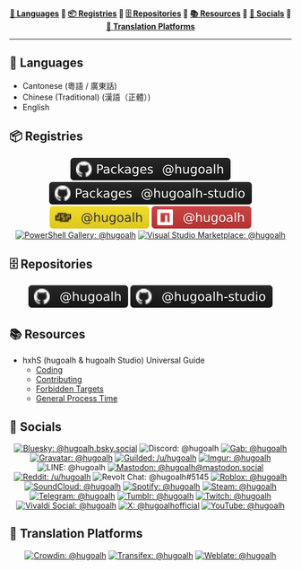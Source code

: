 <div align="center"><b>

[💬 Languages](#47e957fba4554541bca85acc1ee69832-languages) 💠 [📦 Registries](#47e957fba4554541bca85acc1ee69832-registries) 💠 [🗄️ Repositories](#47e957fba4554541bca85acc1ee69832-repositories) 💠 [📚 Resources](#47e957fba4554541bca85acc1ee69832-resources) 💠 [👥 Socials](#47e957fba4554541bca85acc1ee69832-socials) 💠 [🦜 Translation Platforms](#47e957fba4554541bca85acc1ee69832-translation-platforms)

</b></div>

---

<h2 id="47e957fba4554541bca85acc1ee69832-languages">💬 Languages</h2>

- Cantonese (粵語 / 廣東話)
- Chinese (Traditional) (漢語（正體）)
- English

<h2 id="47e957fba4554541bca85acc1ee69832-registries">📦 Registries</h2>

<div align="center">

<!--
[![GitHub Packages: @hugoalh](https://img.shields.io/badge/Packages-@hugoalh-181717?labelColor=181717&logo=github&logoColor=ffffff&style=flat "GitHub Packages: @hugoalh")](https://github.com/hugoalh?tab=packages)
[![GitHub Packages: @hugoalh-studio](https://img.shields.io/badge/Packages-@hugoalh--studio-181717?labelColor=181717&logo=github&logoColor=ffffff&style=flat "GitHub Packages: @hugoalh-studio")](https://github.com/orgs/hugoalh-studio/packages)
[![JSR: @hugoalh](https://img.shields.io/badge/@hugoalh-F7DF1E?labelColor=F7DF1E&logo=jsr&logoColor=000000&style=flat "JSR: @hugoalh")](https://jsr.io/@hugoalh)
[![NPM: @hugoalh](https://img.shields.io/badge/@hugoalh-CB3837?labelColor=CB3837&logo=npm&logoColor=ffffff&style=flat "NPM: @hugoalh")](https://www.npmjs.com/search?q=%40hugoalh%2F)
-->
[![GitHub Packages: @hugoalh](./asset/badge/registry/github-packages-hugoalh.svg "GitHub Packages: @hugoalh")](https://github.com/hugoalh?tab=packages)
[![GitHub Packages: @hugoalh-studio](./asset/badge/registry/github-packages-hugoalh-studio.svg "GitHub Packages: @hugoalh-studio")](https://github.com/orgs/hugoalh-studio/packages)
[![JSR: @hugoalh](./asset/badge/registry/jsr-hugoalh.svg "JSR: @hugoalh")](https://jsr.io/@hugoalh)
[![NPM: @hugoalh](./asset/badge/registry/npm-hugoalh.svg "NPM: @hugoalh")](https://www.npmjs.com/search?q=%40hugoalh%2F)
[![PowerShell Gallery: @hugoalh](https://img.shields.io/badge/@hugoalh-5391FE?label=PowerShell%20Gallery&labelColor=5391FE&logoColor=ffffff&style=flat "PowerShell Gallery: @hugoalh")](https://www.powershellgallery.com/profiles/hugoalh)
[![Visual Studio Marketplace: @hugoalh](https://img.shields.io/badge/@hugoalh-CB2E6D?label=Visual%20Studio%20Marketplace&labelColor=CB2E6D&logoColor=ffffff&style=flat "Visual Studio Marketplace: @hugoalh")](https://marketplace.visualstudio.com/publishers/hugoalh)

</div>

<h2 id="47e957fba4554541bca85acc1ee69832-repositories">🗄️ Repositories</h2>

<div align="center">

<!--
[![GitHub: @hugoalh](https://img.shields.io/badge/@hugoalh-181717?labelColor=181717&logo=github&logoColor=ffffff&style=flat "GitHub: @hugoalh")](https://github.com/hugoalh?tab=repositories)
[![GitHub: @hugoalh-studio](https://img.shields.io/badge/@hugoalh--studio-181717?labelColor=181717&logo=github&logoColor=ffffff&style=flat "GitHub: @hugoalh-studio")](https://github.com/orgs/hugoalh-studio/repositories)
-->
[![GitHub: @hugoalh](./asset/badge/repository/github-hugoalh.svg "GitHub: @hugoalh")](https://github.com/hugoalh?tab=repositories)
[![GitHub: @hugoalh-studio](./asset/badge/repository/github-hugoalh-studio.svg "GitHub: @hugoalh-studio")](https://github.com/orgs/hugoalh-studio/repositories)

</div>

<h2 id="47e957fba4554541bca85acc1ee69832-resources">📚 Resources</h2>

- hxhS (hugoalh & hugoalh Studio) Universal Guide
  - [Coding](https://github.com/hugoalh/hugoalh/blob/main/universal-guide/coding.md)
  - [Contributing](https://github.com/hugoalh/hugoalh/blob/main/universal-guide/contributing.md)
  - [Forbidden Targets](https://github.com/hugoalh/hugoalh/blob/main/universal-guide/forbidden-targets.md)
  - [General Process Time](https://github.com/hugoalh/hugoalh/blob/main/universal-guide/general-process-time.md)

<h2 id="47e957fba4554541bca85acc1ee69832-socials">👥 Socials</h2>

<div align="center">

[![Bluesky: @hugoalh.bsky.social](https://img.shields.io/badge/@hugoalh.bsky.social-0285FF?labelColor=0285FF&logo=bluesky&logoColor=ffffff&style=flat "Bluesky: @hugoalh.bsky.social")](https://bsky.app/profile/hugoalh.bsky.social)
![Discord: @hugoalh](https://img.shields.io/badge/@hugoalh-5865F2?labelColor=5865F2&logo=discord&logoColor=ffffff&style=flat "Discord: @hugoalh")
[![Gab: @hugoalh](https://img.shields.io/badge/Gab-@hugoalh-21CF7A?labelColor=21CF7A&logoColor=ffffff&style=flat "Gab: @hugoalh")](https://gab.com/hugoalh)
[![Gravatar: @hugoalh](https://img.shields.io/badge/@hugoalh-1E8CBE?labelColor=1E8CBE&logo=gravatar&logoColor=ffffff&style=flat "Gravatar: @hugoalh")](https://gravatar.com/hugoalh)
[![Guilded: /u/hugoalh](https://img.shields.io/badge/%2Fu%2Fhugoalh-F5C400?labelColor=F5C400&logo=guilded&logoColor=000000&style=flat "Guilded: /u/hugoalh")](https://www.guilded.gg/u/hugoalh)
[![Imgur: @hugoalh](https://img.shields.io/badge/@hugoalh-1BB76E?labelColor=1BB76E&logo=imgur&logoColor=ffffff&style=flat "Imgur: @hugoalh")](https://imgur.com/user/hugoalh)
![LINE: @hugoalh](https://img.shields.io/badge/@hugoalh-00C300?labelColor=00C300&logo=line&logoColor=ffffff&style=flat "LINE: @hugoalh")
[![Mastodon: @hugoalh@mastodon.social](https://img.shields.io/badge/@hugoalh@mastodon.social-6364FF?labelColor=6364FF&logo=mastodon&logoColor=ffffff&style=flat "Mastodon: @hugoalh@mastodon.social")](https://mastodon.social/@hugoalh)
[![Reddit: /u/hugoalh](https://img.shields.io/badge/%2Fu%2Fhugoalh-FF4500?labelColor=FF4500&logo=reddit&logoColor=ffffff&style=flat "Reddit: /u/hugoalh")](https://www.reddit.com/user/hugoalh)
![Revolt Chat: @hugoalh#5145](https://img.shields.io/badge/@hugoalh%235145-FD667A?labelColor=FD667A&logo=revoltdotchat&logoColor=ffffff&style=flat "Revolt Chat: @hugoalh#5145")
[![Roblox: @hugoalh](https://img.shields.io/badge/@hugoalh-000000?labelColor=000000&logo=roblox&logoColor=ffffff&style=flat "Roblox: @hugoalh")](https://www.roblox.com/users/194932593/profile)
[![SoundCloud: @hugoalh](https://img.shields.io/badge/@hugoalh-FF3300?labelColor=FF3300&logo=soundcloud&logoColor=ffffff&style=flat "SoundCloud: @hugoalh")](https://soundcloud.com/hugoalh)
[![Spotify: @hugoalh](https://img.shields.io/badge/@hugoalh-1DB954?labelColor=1DB954&logo=spotify&logoColor=ffffff&style=flat "Spotify: @hugoalh")](https://open.spotify.com/user/hugoalh)
[![Steam: @hugoalh](https://img.shields.io/badge/@hugoalh-000000?labelColor=000000&logo=steam&logoColor=ffffff&style=flat "Steam: @hugoalh")](https://steamcommunity.com/id/hugoalh)
[![Telegram: @hugoalh](https://img.shields.io/badge/@hugoalh-26A5E4?labelColor=26A5E4&logo=telegram&logoColor=ffffff&style=flat "Telegram: @hugoalh")](https://t.me/hugoalh)
[![Tumblr: @hugoalh](https://img.shields.io/badge/@hugoalh-36465D?labelColor=36465D&logo=tumblr&logoColor=ffffff&style=flat "Tumblr: @hugoalh")](https://hugoalh.tumblr.com)
[![Twitch: @hugoalh](https://img.shields.io/badge/@hugoalh-9146FF?labelColor=9146FF&logo=twitch&logoColor=ffffff&style=flat "Twitch: @hugoalh")](https://www.twitch.tv/hugoalh)
[![Vivaldi Social: @hugoalh](https://img.shields.io/badge/Social-@hugoalh-EF3939?labelColor=EF3939&logo=vivaldi&logoColor=ffffff&style=flat "Vivaldi Social: @hugoalh")](https://social.vivaldi.net/@hugoalh)
[![X: @hugoalhofficial](https://img.shields.io/badge/@hugoalhofficial-000000?labelColor=000000&logo=x&logoColor=ffffff&style=flat "X: @hugoalhofficial")](https://x.com/hugoalhofficial)
[![YouTube: @hugoalh](https://img.shields.io/badge/@hugoalh-FF0000?labelColor=FF0000&logo=youtube&logoColor=ffffff&style=flat "YouTube: @hugoalh")](https://www.youtube.com/@hugoalh)

</div>

<h2 id="47e957fba4554541bca85acc1ee69832-translation-platforms">🦜 Translation Platforms</h2>

<div align="center">

[![Crowdin: @hugoalh](https://img.shields.io/badge/@hugoalh-2E3340?labelColor=2E3340&logo=crowdin&logoColor=ffffff&style=flat "Crowdin: @hugoalh")](https://crowdin.com/profile/hugoalh)
[![Transifex: @hugoalh](https://img.shields.io/badge/@hugoalh-0064AB?labelColor=0064AB&logo=transifex&logoColor=ffffff&style=flat "Transifex: @hugoalh")](https://app.transifex.com/user/profile/hugoalh)
[![Weblate: @hugoalh](https://img.shields.io/badge/@hugoalh-2ECCAA?labelColor=2ECCAA&logo=weblate&logoColor=ffffff&style=flat "Weblate: @hugoalh")](https://hosted.weblate.org/user/hugoalh)

</div>
